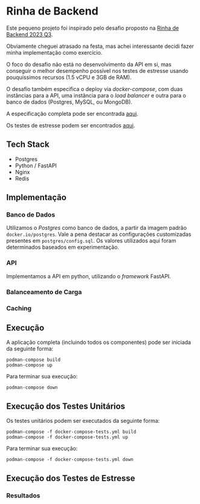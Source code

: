 # Rinha de Backend

Este pequeno projeto foi inspirado pelo desafio proposto na [Rinha de Backend 2023 Q3](https://github.com/zanfranceschi/rinha-de-backend-2023-q3).

Obviamente cheguei atrasado na festa, mas achei interessante decidi fazer minha implementação como exercício.

O foco do desafio não está no desenvolvimento da API em si, mas conseguir o melhor desempenho possível nos testes de estresse usando pouquíssimos recursos (1.5 vCPU e 3GB de RAM). 

O desafio também especifica o deploy via *docker-compose*, com duas instâncias para a API, uma instância para o *load balancer* e outra para o banco de dados (Postgres, MySQL, ou MongoDB).

A especificação completa pode ser encontrada [aqui](https://github.com/zanfranceschi/rinha-de-backend-2023-q3/blob/main/INSTRUCOES.md). 

Os testes de estresse podem ser encontrados [aqui](https://github.com/zanfranceschi/rinha-de-backend-2023-q3/tree/main/stress-test).

## Tech Stack

- Postgres
- Python / FastAPI
- Nginx
- Redis

## Implementação

### Banco de Dados

Utilizamos o *Postgres* como banco de dados, a partir da imagem padrão `docker.io/postgres`.  Vale a pena destacar as configurações customizadas presentes em `postgres/config.sql`.
Os valores utilizados aqui foram determinados baseados em experimentação.

### API

Implementamos a API em python, utilizando o *framework* FastAPI.

### Balanceamento de Carga


### Caching



## Execução

A aplicação completa (incluindo todos os componentes) pode ser iniciada da seguinte forma:

```
podman-compose build
podman-compose up
```

Para terminar sua execução:

```
podman-compose down
```

## Execução dos Testes Unitários

Os testes unitários podem ser executados da seguinte forma:

```
podman-compose -f docker-compose-tests.yml build
podman-compose -f docker-compose-tests.yml up
```

Para terminar sua execução:

```
podman-compose -f docker-compose-tests.yml down
```

## Execução dos Testes de Estresse

### Resultados



